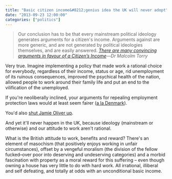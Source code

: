 ```yaml
---
title: "Basic citizen income&#8212;genius idea the UK will never adopt"
date: "2013-09-23 12:00:00"
categories: ["politics"]
---
```



> Our conclusion has to be that every mainstream political ideology generates arguments for a citizen's income. Arguments against are more generic, and are not generated by political ideologies themselves, and are easily answered. <cite><a href="https://blogs.lse.ac.uk/politicsandpolicy/archives/34269">There are many convincing arguments in favour of a Citizen’s Income</a>&#8212;Dr Malcolm Torry</cite>

Very true. Imagine implementing a policy that made work a rational choice for everybody, regardless of their income, status or age, rid unemployment of its ruinous consequences, improved the psychical health of the nation, allowed people to work around their family life and put an end to the vilification of the unemployed.

If you're neoliberally inclined, your arguments for repealing employment protection laws would at least seem fairer ([a la Denmark](https://en.wikipedia.org/wiki/Denmark#Public_policy)).

You'd also [shut Jamie Oliver up](https://www.telegraph.co.uk/news/celebritynews/10266648/Jamie-Oliver-sparks-poverty-row-after-he-attacks-families-for-eating-junk-food-and-buying-expensive-TV-sets.html).

And yet it'll never happen in the UK, because ideology (mainstream or otherwise) and our attitude to work aren't rational.

What is the British attitude to work, benefits and reward? There's an element of masochism (that positively enjoys working in unfair circumstances), offset by a vengeful moralism (the division of the fellow fucked&#8211;over poor into deserving and undeserving categories) and a morbid fascination with property as a moral reward for this suffering &#8211; even though owning a house has very little to do with hard work. All irrational, illiberal and self defeating, and totally at odds with an unconditional basic income.

